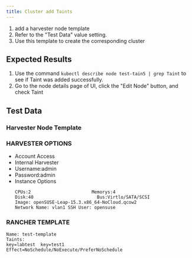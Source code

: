 ```yaml
---
title: Cluster add Taints
---
```

1. add a harvester node template
1. Refer to the "Test Data" value setting.
1. Use this template to create the corresponding cluster

## Expected Results
1. Use the command `kubectl describe node test-tain5 | grep Taint` to see if Taint was added successfully.
1. Go to the node details page of UI, click the "Edit Node" button, and check Taint

## Test Data
### Harvester Node Template
### HARVESTER OPTIONS
- Account Access
- Internal Harvester
- Username:admin
- Password:admin
- Instance Options
    ```
    CPUs:2                       Memorys:4
    Disk:40                        Bus:Virtlo/SATA/SCSI
    Image: openSUSE-Leap-15.3.x86_64-NoCloud.qcow2
    Network Name: vlan1 SSH User: opensuse
    ```
### RANCHER TEMPLATE
```
Name: test-template	
Taints:
key=labtest  key=test1
Effect=NoSchedule/NoExecute/PreferNoSchedule
```